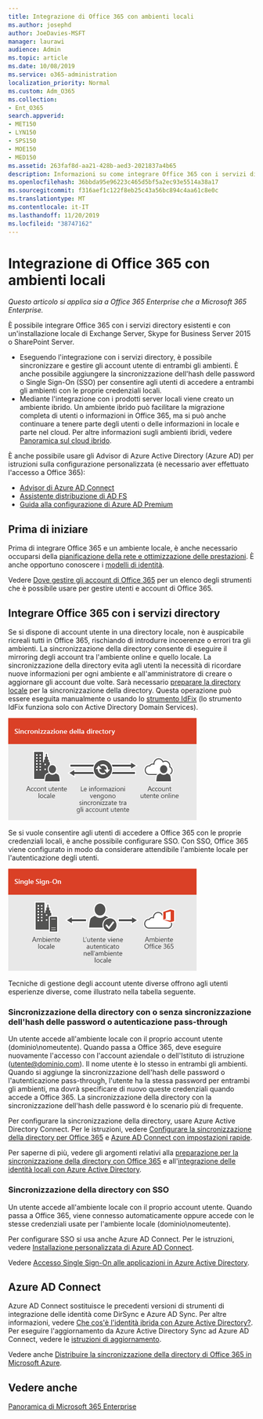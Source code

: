 ```yaml
---
title: Integrazione di Office 365 con ambienti locali
ms.author: josephd
author: JoeDavies-MSFT
manager: laurawi
audience: Admin
ms.topic: article
ms.date: 10/08/2019
ms.service: o365-administration
localization_priority: Normal
ms.custom: Adm_O365
ms.collection:
- Ent_O365
search.appverid:
- MET150
- LYN150
- SPS150
- MOE150
- MED150
ms.assetid: 263faf8d-aa21-428b-aed3-2021837a4b65
description: Informazioni su come integrare Office 365 con i servizi directory esistenti.
ms.openlocfilehash: 36bbda95e96223c465d5bf5a2ec93e5514a38a17
ms.sourcegitcommit: f316aef1c122f8eb25c43a56bc894c4aa61c8e0c
ms.translationtype: MT
ms.contentlocale: it-IT
ms.lasthandoff: 11/20/2019
ms.locfileid: "38747162"
---
```

# <a name="office-365-integration-with-on-premises-environments"></a>Integrazione di Office 365 con ambienti locali

*Questo articolo si applica sia a Office 365 Enterprise che a Microsoft 365 Enterprise.*

È possibile integrare Office 365 con i servizi directory esistenti e con un'installazione locale di Exchange Server, Skype for Business Server 2015 o SharePoint Server.
  
 - Eseguendo l'integrazione con i servizi directory, è possibile sincronizzare e gestire gli account utente di entrambi gli ambienti. È anche possibile aggiungere la sincronizzazione dell'hash delle password o Single Sign-On (SSO) per consentire agli utenti di accedere a entrambi gli ambienti con le proprie credenziali locali.
 - Mediante l'integrazione con i prodotti server locali viene creato un ambiente ibrido. Un ambiente ibrido può facilitare la migrazione completa di utenti o informazioni in Office 365, ma si può anche continuare a tenere parte degli utenti o delle informazioni in locale e parte nel cloud. Per altre informazioni sugli ambienti ibridi, vedere [Panoramica sul cloud ibrido](https://docs.microsoft.com/Office365/Enterprise/hybrid-cloud-overview).

È anche possibile usare gli Advisor di Azure Active Directory (Azure AD) per istruzioni sulla configurazione personalizzata (è necessario aver effettuato l'accesso a Office 365):

- [Advisor di Azure AD Connect](https://aka.ms/aadconnectpwsync)
- [Assistente distribuzione di AD FS](https://aka.ms/adfsguidance)
- [Guida alla configurazione di Azure AD Premium](https://aka.ms/aadpguidance)
   
## <a name="before-you-begin"></a>Prima di iniziare

Prima di integrare Office 365 e un ambiente locale, è anche necessario occuparsi della [pianificazione della rete e ottimizzazione delle prestazioni](network-planning-and-performance.md). È anche opportuno conoscere i [modelli di identità](about-office-365-identity.md). 

Vedere [Dove gestire gli account di Office 365](manage-office-365-accounts.md) per un elenco degli strumenti che è possibile usare per gestire utenti e account di Office 365. 
  
## <a name="integrate-office-365-with-directory-services"></a>Integrare Office 365 con i servizi directory
Se si dispone di account utente in una directory locale, non è auspicabile ricreali tutti in Office 365, rischiando di introdurre incoerenze o errori tra gli ambienti. La sincronizzazione della directory consente di eseguire il mirroring degli account tra l'ambiente online e quello locale. La sincronizzazione della directory evita agli utenti la necessità di ricordare nuove informazioni per ogni ambiente e all'amministratore di creare o aggiornare gli account due volte. Sarà necessario [preparare la directory locale](prepare-for-directory-synchronization.md) per la sincronizzazione della directory. Questa operazione può essere eseguita manualmente o usando lo [strumento IdFix](install-and-run-idfix.md) (lo strumento IdFix funziona solo con Active Directory Domain Services). 
  
![Usare la sincronizzazione della directory per mantenere sincronizzate le informazioni degli account locali e di quelli online](media/a64af0d0-9be6-46b1-8727-277e683abf5e.png)
  
Se si vuole consentire agli utenti di accedere a Office 365 con le proprie credenziali locali, è anche possibile configurare SSO. Con SSO, Office 365 viene configurato in modo da considerare attendibile l'ambiente locale per l'autenticazione degli utenti.
  
![Con Single Sign-On, lo stesso account è disponibile sia nell'ambiente locale che nell'ambiente online](media/d76235f2-8a53-405e-b8ef-dfa4cfc208b8.png)
  
Tecniche di gestione degli account utente diverse offrono agli utenti esperienze diverse, come illustrato nella tabella seguente.
 
### <a name="directory-synchronization-with-or-without-password-hash-synchronization-or-pass-through-authentication"></a>Sincronizzazione della directory con o senza sincronizzazione dell'hash delle password o autenticazione pass-through

Un utente accede all'ambiente locale con il proprio account utente (dominio\nomeutente). Quando passa a Office 365, deve eseguire nuovamente l'accesso con l'account aziendale o dell'Istituto di istruzione (utente@dominio.com). Il nome utente è lo stesso in entrambi gli ambienti. Quando si aggiunge la sincronizzazione dell'hash delle password o l'autenticazione pass-through, l'utente ha la stessa password per entrambi gli ambienti, ma dovrà specificare di nuovo queste credenziali quando accede a Office 365. La sincronizzazione della directory con la sincronizzazione dell'hash delle password è lo scenario più di frequente.

Per configurare la sincronizzazione della directory, usare Azure Active Directory Connect. Per le istruzioni, vedere [Configurare la sincronizzazione della directory per Office 365](set-up-directory-synchronization.md) e [Azure AD Connect con impostazioni rapide](https://go.microsoft.com/fwlink/p/?LinkId=698537).

Per saperne di più, vedere gli argomenti relativi alla [preparazione per la sincronizzazione della directory con Office 365](prepare-for-directory-synchronization.md) e all'[integrazione delle identità locali con Azure Active Directory](https://go.microsoft.com/fwlink/?LinkId=518101).

### <a name="directory-synchronization-with-sso"></a>Sincronizzazione della directory con SSO

Un utente accede all'ambiente locale con il proprio account utente. Quando passa a Office 365, viene connesso automaticamente oppure accede con le stesse credenziali usate per l'ambiente locale (dominio\nomeutente).

Per configurare SSO si usa anche Azure AD Connect. Per le istruzioni, vedere [Installazione personalizzata di Azure AD Connect](https://go.microsoft.com/fwlink/p/?LinkID=698430).

Vedere [Accesso Single Sign-On alle applicazioni in Azure Active Directory](https://go.microsoft.com/fwlink/p/?LinkId=698604).

## <a name="azure-ad-connect"></a>Azure AD Connect

Azure AD Connect sostituisce le precedenti versioni di strumenti di integrazione delle identità come DirSync e Azure AD Sync. Per altre informazioni, vedere [Che cos'è l'identità ibrida con Azure Active Directory?](https://go.microsoft.com/fwlink/p/?LinkId=527969). Per eseguire l'aggiornamento da Azure Active Directory Sync ad Azure AD Connect, vedere le [istruzioni di aggiornamento](https://go.microsoft.com/fwlink/p/?LinkId=733240). 

Vedere anche [Distribuire la sincronizzazione della directory di Office 365 in Microsoft Azure](https://go.microsoft.com/fwlink/?LinkId=517887).

## <a name="see-also"></a>Vedere anche

[Panoramica di Microsoft 365 Enterprise](https://docs.microsoft.com/microsoft-365/enterprise/microsoft-365-overview)
